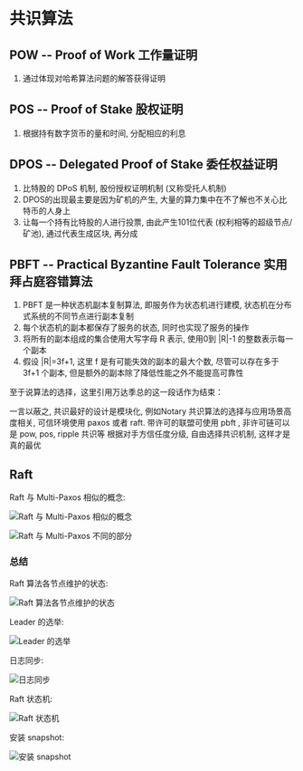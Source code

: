 # 共识算法

## POW -- Proof of Work 工作量证明

1. 通过体现对哈希算法问题的解答获得证明

## POS -- Proof of Stake 股权证明

1. 根据持有数字货币的量和时间, 分配相应的利息

## DPOS -- Delegated Proof of Stake 委任权益证明

1. 比特股的 DPoS 机制, 股份授权证明机制 (又称受托人机制)
3. DPOS的出现最主要是因为矿机的产生, 大量的算力集中在不了解也不关心比特币的人身上
2. 让每一个持有比特股的人进行投票, 由此产生101位代表 (权利相等的超级节点/矿池), 通过代表生成区块, 再分成

## PBFT -- Practical Byzantine Fault Tolerance 实用拜占庭容错算法

1. PBFT 是一种状态机副本复制算法, 即服务作为状态机进行建模, 状态机在分布式系统的不同节点进行副本复制
2. 每个状态机的副本都保存了服务的状态, 同时也实现了服务的操作
3. 将所有的副本组成的集合使用大写字母 R 表示, 使用0到 |R|-1 的整数表示每一个副本
4. 假设 |R|=3f+1, 这里 f 是有可能失效的副本的最大个数, 尽管可以存在多于 3f+1 个副本, 但是额外的副本除了降低性能之外不能提高可靠性


至于说算法的选择，这里引用万达季总的这一段话作为结束：

一言以蔽之, 共识最好的设计是模块化, 例如Notary
共识算法的选择与应用场景高度相关, 可信环境使用 paxos 或者 raft. 带许可的联盟可使用 pbft , 非许可链可以是 pow, pos, ripple 共识等
根据对手方信任度分级, 自由选择共识机制, 这样才是真的最优

## Raft

Raft 与 Multi-Paxos 相似的概念:

![Raft 与 Multi-Paxos 相似的概念](v2-a932cb62a02604d5ec57dc0a046a1414_r.jpg)

![Raft 与 Multi-Paxos 不同的部分](v2-7679d235c0ac8056552ba88b677e73a2_r.jpg)

### 总结

Raft 算法各节点维护的状态:

![Raft 算法各节点维护的状态](v2-9b53bd65fa9e11eeefd5331833d41c78_r.jpg)

Leader 的选举:

![Leader 的选举](v2-05b80ce9095004381b5846c6179f932e_r.jpg)

日志同步:

![日志同步](v2-8713b773762e9644c38defa5086afacd_r.jpg)

Raft 状态机:

![Raft 状态机](v2-4abb923772ec1be269843c977b5af3c8_r.jpg)

安装 snapshot:

![安装 snapshot](v2-793f4024bfcb648d9aab2a3dfe6b80de_r.jpg)
